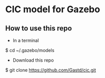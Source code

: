 CIC model for Gazebo
====================

How to use this repo
--------------------
- In a terminal

$ cd ~/.gazebo/models

- Download this repo

$ git clone https://github.com/Gastd/cic.git
